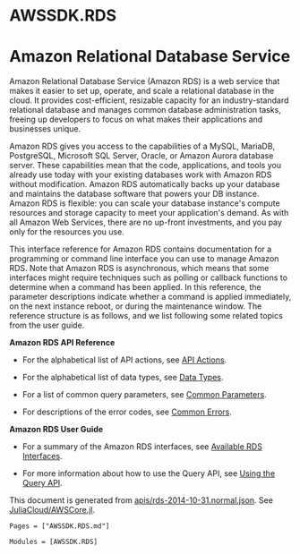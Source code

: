 # AWSSDK.RDS

# Amazon Relational Database Service

Amazon Relational Database Service (Amazon RDS) is a web service that makes it easier to set up, operate, and scale a relational database in the cloud. It provides cost-efficient, resizable capacity for an industry-standard relational database and manages common database administration tasks, freeing up developers to focus on what makes their applications and businesses unique.

Amazon RDS gives you access to the capabilities of a MySQL, MariaDB, PostgreSQL, Microsoft SQL Server, Oracle, or Amazon Aurora database server. These capabilities mean that the code, applications, and tools you already use today with your existing databases work with Amazon RDS without modification. Amazon RDS automatically backs up your database and maintains the database software that powers your DB instance. Amazon RDS is flexible: you can scale your database instance's compute resources and storage capacity to meet your application's demand. As with all Amazon Web Services, there are no up-front investments, and you pay only for the resources you use.

This interface reference for Amazon RDS contains documentation for a programming or command line interface you can use to manage Amazon RDS. Note that Amazon RDS is asynchronous, which means that some interfaces might require techniques such as polling or callback functions to determine when a command has been applied. In this reference, the parameter descriptions indicate whether a command is applied immediately, on the next instance reboot, or during the maintenance window. The reference structure is as follows, and we list following some related topics from the user guide.

**Amazon RDS API Reference**

*   For the alphabetical list of API actions, see [API Actions](http://docs.aws.amazon.com/AmazonRDS/latest/APIReference/API_Operations.html).

*   For the alphabetical list of data types, see [Data Types](http://docs.aws.amazon.com/AmazonRDS/latest/APIReference/API_Types.html).

*   For a list of common query parameters, see [Common Parameters](http://docs.aws.amazon.com/AmazonRDS/latest/APIReference/CommonParameters.html).

*   For descriptions of the error codes, see [Common Errors](http://docs.aws.amazon.com/AmazonRDS/latest/APIReference/CommonErrors.html).

**Amazon RDS User Guide**

*   For a summary of the Amazon RDS interfaces, see [Available RDS Interfaces](http://docs.aws.amazon.com/AmazonRDS/latest/UserGuide/Welcome.html#Welcome.Interfaces).

*   For more information about how to use the Query API, see [Using the Query API](http://docs.aws.amazon.com/AmazonRDS/latest/UserGuide/Using_the_Query_API.html).

This document is generated from
[apis/rds-2014-10-31.normal.json](https://github.com/aws/aws-sdk-js/blob/master/apis/rds-2014-10-31.normal.json).
See [JuliaCloud/AWSCore.jl](https://github.com/JuliaCloud/AWSCore.jl).

```@index
Pages = ["AWSSDK.RDS.md"]
```

```@autodocs
Modules = [AWSSDK.RDS]
```
